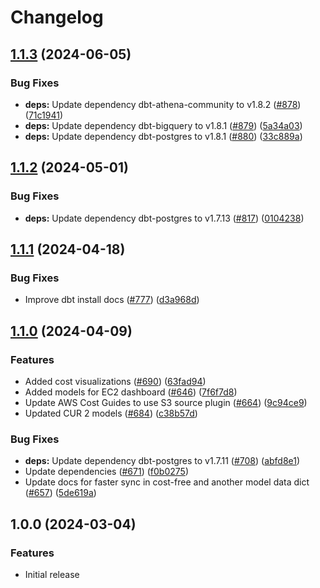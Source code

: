 # Changelog

## [1.1.3](https://github.com/cloudquery/policies-premium/compare/transformation-aws-cost-v1.1.2...transformation-aws-cost-v1.1.3) (2024-06-05)


### Bug Fixes

* **deps:** Update dependency dbt-athena-community to v1.8.2 ([#878](https://github.com/cloudquery/policies-premium/issues/878)) ([71c1941](https://github.com/cloudquery/policies-premium/commit/71c1941478e75175e23f86e5374540da7b25ddb1))
* **deps:** Update dependency dbt-bigquery to v1.8.1 ([#879](https://github.com/cloudquery/policies-premium/issues/879)) ([5a34a03](https://github.com/cloudquery/policies-premium/commit/5a34a03ed88958be63d4899fe8c477744e9524f7))
* **deps:** Update dependency dbt-postgres to v1.8.1 ([#880](https://github.com/cloudquery/policies-premium/issues/880)) ([33c889a](https://github.com/cloudquery/policies-premium/commit/33c889a21fea65f4a13ce4ce3bcfc6e23664de3a))

## [1.1.2](https://github.com/cloudquery/policies-premium/compare/transformation-aws-cost-v1.1.1...transformation-aws-cost-v1.1.2) (2024-05-01)


### Bug Fixes

* **deps:** Update dependency dbt-postgres to v1.7.13 ([#817](https://github.com/cloudquery/policies-premium/issues/817)) ([0104238](https://github.com/cloudquery/policies-premium/commit/01042382c48b21a1bcd0f1189a29137dcbd55fb6))

## [1.1.1](https://github.com/cloudquery/policies-premium/compare/transformation-aws-cost-v1.1.0...transformation-aws-cost-v1.1.1) (2024-04-18)


### Bug Fixes

* Improve dbt install docs ([#777](https://github.com/cloudquery/policies-premium/issues/777)) ([d3a968d](https://github.com/cloudquery/policies-premium/commit/d3a968d6b055b29b6c7596483e0bfbb110f1bccf))

## [1.1.0](https://github.com/cloudquery/policies-premium/compare/transformation-aws-cost-v1.0.0...transformation-aws-cost-v1.1.0) (2024-04-09)


### Features

* Added cost visualizations ([#690](https://github.com/cloudquery/policies-premium/issues/690)) ([63fad94](https://github.com/cloudquery/policies-premium/commit/63fad940fb40337ed553ed45caa985e5139350f4))
* Added models for EC2 dashboard ([#646](https://github.com/cloudquery/policies-premium/issues/646)) ([7f6f7d8](https://github.com/cloudquery/policies-premium/commit/7f6f7d8ea4f175c20925653812fe1e6990937418))
* Update AWS Cost Guides to use S3 source plugin ([#664](https://github.com/cloudquery/policies-premium/issues/664)) ([9c94ce9](https://github.com/cloudquery/policies-premium/commit/9c94ce930bd7008b5793c2f5d9a4f609b318d4c0))
* Updated CUR 2 models ([#684](https://github.com/cloudquery/policies-premium/issues/684)) ([c38b57d](https://github.com/cloudquery/policies-premium/commit/c38b57d4564235d0d63317adafa22a899fff76cf))


### Bug Fixes

* **deps:** Update dependency dbt-postgres to v1.7.11 ([#708](https://github.com/cloudquery/policies-premium/issues/708)) ([abfd8e1](https://github.com/cloudquery/policies-premium/commit/abfd8e1a070537c01d703e8dafa29bad919c05f6))
* Update dependencies ([#671](https://github.com/cloudquery/policies-premium/issues/671)) ([f0b0275](https://github.com/cloudquery/policies-premium/commit/f0b027532699214e10e93fcf5d754ed8e9f2fc75))
* Update docs for faster sync in cost-free and another model data dict ([#657](https://github.com/cloudquery/policies-premium/issues/657)) ([5de619a](https://github.com/cloudquery/policies-premium/commit/5de619a206665b879fe17bc9415d4e80f532585b))

## 1.0.0 (2024-03-04)

### Features

* Initial release
